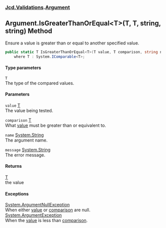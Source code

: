 ### [Jcd.Validations](Jcd_Validations.md 'Jcd.Validations').[Argument](Jcd_Validations_Argument.md 'Jcd.Validations.Argument')
## Argument.IsGreaterThanOrEqual&lt;T&gt;(T, T, string, string) Method
Ensure a value is greater than or equal to another specified value.  
```csharp
public static T IsGreaterThanOrEqual<T>(T value, T comparison, string name=null, string message=null)
    where T : System.IComparable<T>;
```
#### Type parameters
<a name='Jcd_Validations_Argument_IsGreaterThanOrEqual_T_(T_T_string_string)_T'></a>
`T`  
The type of the compared values.
  
#### Parameters
<a name='Jcd_Validations_Argument_IsGreaterThanOrEqual_T_(T_T_string_string)_value'></a>
`value` [T](Jcd_Validations_Argument_IsGreaterThanOrEqual_T_(T_T_string_string).md#Jcd_Validations_Argument_IsGreaterThanOrEqual_T_(T_T_string_string)_T 'Jcd.Validations.Argument.IsGreaterThanOrEqual&lt;T&gt;(T, T, string, string).T')  
The value being tested.
  
<a name='Jcd_Validations_Argument_IsGreaterThanOrEqual_T_(T_T_string_string)_comparison'></a>
`comparison` [T](Jcd_Validations_Argument_IsGreaterThanOrEqual_T_(T_T_string_string).md#Jcd_Validations_Argument_IsGreaterThanOrEqual_T_(T_T_string_string)_T 'Jcd.Validations.Argument.IsGreaterThanOrEqual&lt;T&gt;(T, T, string, string).T')  
What [value](Jcd_Validations_Argument_IsGreaterThanOrEqual_T_(T_T_string_string).md#Jcd_Validations_Argument_IsGreaterThanOrEqual_T_(T_T_string_string)_value 'Jcd.Validations.Argument.IsGreaterThanOrEqual&lt;T&gt;(T, T, string, string).value') must be greater than or equivalent to.  
  
<a name='Jcd_Validations_Argument_IsGreaterThanOrEqual_T_(T_T_string_string)_name'></a>
`name` [System.String](https://docs.microsoft.com/en-us/dotnet/api/System.String 'System.String')  
The argument name.
  
<a name='Jcd_Validations_Argument_IsGreaterThanOrEqual_T_(T_T_string_string)_message'></a>
`message` [System.String](https://docs.microsoft.com/en-us/dotnet/api/System.String 'System.String')  
The error message.
  
#### Returns
[T](Jcd_Validations_Argument_IsGreaterThanOrEqual_T_(T_T_string_string).md#Jcd_Validations_Argument_IsGreaterThanOrEqual_T_(T_T_string_string)_T 'Jcd.Validations.Argument.IsGreaterThanOrEqual&lt;T&gt;(T, T, string, string).T')  
the value
#### Exceptions
[System.ArgumentNullException](https://docs.microsoft.com/en-us/dotnet/api/System.ArgumentNullException 'System.ArgumentNullException')  
When either [value](Jcd_Validations_Argument_IsGreaterThanOrEqual_T_(T_T_string_string).md#Jcd_Validations_Argument_IsGreaterThanOrEqual_T_(T_T_string_string)_value 'Jcd.Validations.Argument.IsGreaterThanOrEqual&lt;T&gt;(T, T, string, string).value') or [comparison](Jcd_Validations_Argument_IsGreaterThanOrEqual_T_(T_T_string_string).md#Jcd_Validations_Argument_IsGreaterThanOrEqual_T_(T_T_string_string)_comparison 'Jcd.Validations.Argument.IsGreaterThanOrEqual&lt;T&gt;(T, T, string, string).comparison') are null.  
[System.ArgumentException](https://docs.microsoft.com/en-us/dotnet/api/System.ArgumentException 'System.ArgumentException')  
When the [value](Jcd_Validations_Argument_IsGreaterThanOrEqual_T_(T_T_string_string).md#Jcd_Validations_Argument_IsGreaterThanOrEqual_T_(T_T_string_string)_value 'Jcd.Validations.Argument.IsGreaterThanOrEqual&lt;T&gt;(T, T, string, string).value') is less than [comparison](Jcd_Validations_Argument_IsGreaterThanOrEqual_T_(T_T_string_string).md#Jcd_Validations_Argument_IsGreaterThanOrEqual_T_(T_T_string_string)_comparison 'Jcd.Validations.Argument.IsGreaterThanOrEqual&lt;T&gt;(T, T, string, string).comparison').  
